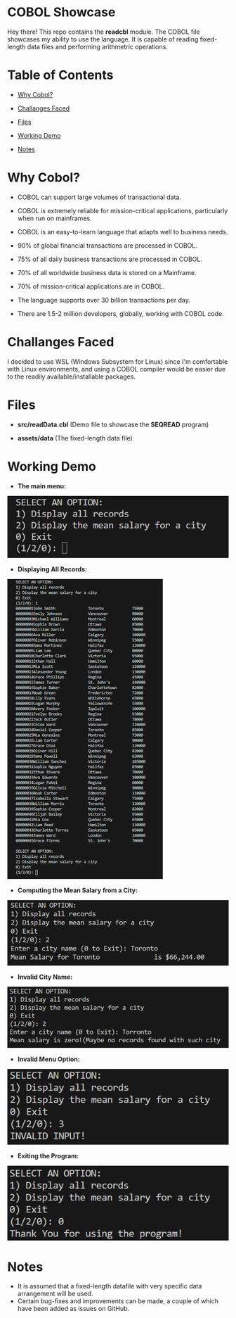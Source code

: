 # COBOL Showcase

Hey there! This repo contains the **readcbl** module. The COBOL file showcases my ability to use the language. It is capable of reading fixed-length data files and performing arithmetric operations.

# Table of Contents

- [Why Cobol?](https://github.com/KaosElegent/COBOL-showcase/tree/main#why-cobol)

- [Challanges Faced](https://github.com/KaosElegent/COBOL-showcase/tree/main#challanges-faced)

- [Files](https://github.com/KaosElegent/COBOL-showcase/tree/main#files)


- [Working Demo](https://github.com/KaosElegent/COBOL-showcase/tree/main#working-demo)

- [Notes](https://github.com/KaosElegent/COBOL-showcase/tree/main#notes)


# Why Cobol?

- COBOL can support large volumes of transactional data.

- COBOL is extremely reliable for mission-critical applications, particularly when run on mainframes.
- COBOL is an easy-to-learn language that adapts well to business needs.
- 90% of global financial transactions are processed in COBOL.
- 75% of all daily business transactions are processed in COBOL.
- 70% of all worldwide business data is stored on a Mainframe.
- 70% of mission-critical applications are in COBOL.
- The language supports over 30 billion transactions per day.  
- There are 1.5-2 million developers, globally, working with COBOL code.

# Challanges Faced
I decided to use WSL (Windows Subsystem for Linux) since I'm comfortable with Linux environments, and using a COBOL compiler would be easier due to the readily available/installable packages.

# Files

-  **src/readData.cbl** (Demo file to showcase the **SEQREAD** program)

-  **assets/data** (The fixed-length data file)



# Working Demo

- **The main menu:**

![Main Menu](https://github.com/KaosElegent/COBOL-Showcase/blob/main/assets/images/menu.png?raw=true)

- **Displaying All Records:**

![Display All](https://github.com/KaosElegent/COBOL-Showcase/blob/main/assets/images/displayAll.png?raw=true)

- **Computing the Mean Salary from a City:**

![Mean Salary](https://github.com/KaosElegent/COBOL-Showcase/blob/main/assets/images/validMean.png?raw=true)

- **Invalid City Name:**

![Invalid City Name](https://github.com/KaosElegent/COBOL-Showcase/blob/main/assets/images/invalidMean.png?raw=true)

- **Invalid Menu Option:**

![Invalid City Name](https://github.com/KaosElegent/COBOL-Showcase/blob/main/assets/images/invalidMenu.png?raw=true)

- **Exiting the Program:**

![Invalid City Name](https://github.com/KaosElegent/COBOL-Showcase/blob/main/assets/images/exit.png?raw=true)

# Notes

- It is assumed that a fixed-length datafile with very specific data arrangement will be used.
- Certain bug-fixes and improvements can be made, a couple of which have been added as issues on GitHub.